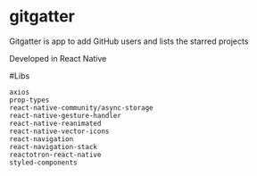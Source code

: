 # gitgatter

Gitgatter is app to add GitHub users and lists the starred projects

Developed in React Native

#Libs
```
axios
prop-types
react-native-community/async-storage
react-native-gesture-handler
react-native-reanimated
react-native-vector-icons
react-navigation
react-navigation-stack
reactotron-react-native
styled-components
```
